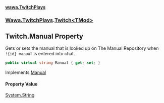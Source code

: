 #### [wawa.TwitchPlays](index.md 'index')
### [Wawa.TwitchPlays](Wawa.TwitchPlays.md 'Wawa.TwitchPlays').[Twitch&lt;TMod&gt;](Twitch{TMod}.md 'Wawa.TwitchPlays.Twitch<TMod>')

## Twitch<TMod>.Manual Property

Gets or sets the manual that is looked up on The Manual Repository when  
`!{id} manual` is entered into chat.

```csharp
public virtual string Manual { get; set; }
```

Implements [Manual](ITwitchDeclarable.Manual.md 'Wawa.TwitchPlays.ITwitchDeclarable.Manual')

#### Property Value
[System.String](https://docs.microsoft.com/en-us/dotnet/api/System.String 'System.String')